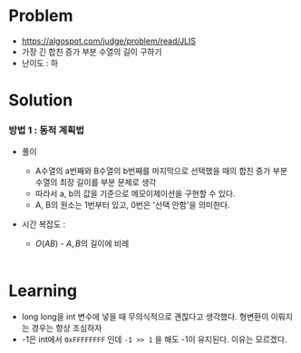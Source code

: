 # Problem
* https://algospot.com/judge/problem/read/JLIS
* 가장 긴 합친 증가 부분 수열의 길이 구하기
* 난이도 : 하

# Solution

### 방법 1 : 동적 계획법
* 풀이
  * A수열의 a번째와 B수열의 b번째를 마지막으로 선택했을 때의 합친 증가 부분 수열의 최장 길이를 부분 문제로 생각
  * 따라서 a, b의 값을 기준으로 메모이제이션을 구현할 수 있다.
  * A, B의 원소는 1번부터 있고, 0번은 '선택 안함'을 의미한다.

* 시간 복잡도 :
  * $O(AB)$ - $A,B$의 길이에 비례
<br></br>

# Learning
* long long을 int 변수에 넣을 때 무의식적으로 괜찮다고 생각했다. 형변환이 이뤄지는 경우는 항상 조심하자
* -1은 int에서 `0xFFFFFFFF` 인데 `-1 >> 1` 을 해도 -1이 유지된다. 이유는 모르겠다.
